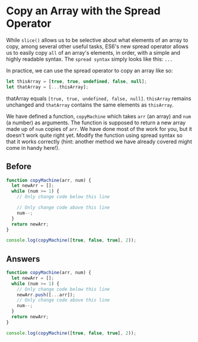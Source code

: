 # Copy an Array with the Spread Operator
While `slice()` allows us to be selective about what elements of an array to copy, among several other useful tasks, 
ES6's new spread operator allows us to easily copy `all` of an array's elements, in order, with a simple and highly readable syntax. 
The `spread syntax` simply looks like this: `...`

In practice, we can use the spread operator to copy an array like so:
```javascript
let thisArray = [true, true, undefined, false, null];
let thatArray = [...thisArray];
```
thatArray equals `[true, true, undefined, false, null]`. `thisArray` remains unchanged and `thatArray` contains the same elements as `thisArray`.

We have defined a function, `copyMachine` which takes `arr` (an array) and `num` (a number) as arguments. 
The function is supposed to return a new array made up of `num` copies of `arr`. We have done most of the work for you, but it doesn't work quite right yet. 
Modify the function using spread syntax so that it works correctly (hint: another method we have already covered might come in handy here!).

## Before
```javascript
function copyMachine(arr, num) {
  let newArr = [];
  while (num >= 1) {
    // Only change code below this line

    // Only change code above this line
    num--;
  }
  return newArr;
}

console.log(copyMachine([true, false, true], 2));
```
## Answers
```javascript
function copyMachine(arr, num) {
  let newArr = [];
  while (num >= 1) {
    // Only change code below this line
    newArr.push([...arr]);
    // Only change code above this line
    num--;
  }
  return newArr;
}

console.log(copyMachine([true, false, true], 2));
```
